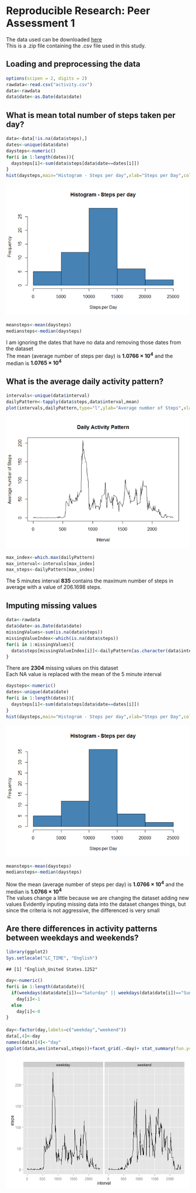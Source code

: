 # Reproducible Research: Peer Assessment 1
The data used can be downloaded [here](https://d396qusza40orc.cloudfront.net/repdata%2Fdata%2Factivity.zip)  
This is a .zip file containing the .csv file used in this study.  

## Loading and preprocessing the data

```r
options(scipen = 2, digits = 2)
rawdata<-read.csv("activity.csv")
data<-rawdata
data$date<-as.Date(data$date)
```

## What is mean total number of steps taken per day?

```r
data<-data[!is.na(data$steps),]
dates<-unique(data$date)
daysteps<-numeric()
for(i in 1:length(dates)){
  daysteps[i]<-sum(data$steps[data$date==dates[i]])
}
hist(daysteps,main="Histogram - Steps per day",xlab="Steps per Day",col="steelblue")
```

![plot of chunk unnamed-chunk-2](PA1_template_files/figure-html/unnamed-chunk-2.png) 

```r
meansteps<-mean(daysteps)
mediansteps<-median(daysteps)
```
I am ignoring the dates that have no data and removing those dates from the dataset  
The mean (average number of steps per day) is **1.0766 &times; 10<sup>4</sup>** and the median is **1.0765 &times; 10<sup>4</sup>**


## What is the average daily activity pattern?

```r
intervals<-unique(data$interval)
dailyPattern<-tapply(data$steps,data$interval,mean)
plot(intervals,dailyPattern,type="l",ylab="Average number of Steps",xlab="Interval",main="Daily Activity Pattern")
```

![plot of chunk unnamed-chunk-3](PA1_template_files/figure-html/unnamed-chunk-3.png) 

```r
max_index<-which.max(dailyPattern)
max_interval<-intervals[max_index]
max_steps<-dailyPattern[max_index]
```
The 5 minutes interval **835** contains the maximum number of steps in average with a value of 206.1698 steps.


## Imputing missing values

```r
data<-rawdata
data$date<-as.Date(data$date)
missingValues<-sum(is.na(data$steps))
missingValueIndex<-which(is.na(data$steps))
for(i in 1:missingValues){
  data$steps[missingValueIndex[i]]<-dailyPattern[as.character(data$interval[missingValueIndex[i]])]
}
```
There are **2304** missing values on this dataset  
Each NA value is replaced with the mean of the 5 minute interval

```r
daysteps<-numeric()
dates<-unique(data$date)
for(i in 1:length(dates)){
  daysteps[i]<-sum(data$steps[data$date==dates[i]])
}
hist(daysteps,main="Histogram - Steps per day",xlab="Steps per Day",col="steelblue")
```

![plot of chunk unnamed-chunk-5](PA1_template_files/figure-html/unnamed-chunk-5.png) 

```r
meansteps<-mean(daysteps)
mediansteps<-median(daysteps)
```
Now the mean (average number of steps per day) is **1.0766 &times; 10<sup>4</sup>** and the median is **1.0766 &times; 10<sup>4</sup>**  
The values change a little because we are changing the dataset adding new values
Evidently inputing missing data into the dataset changes things, but since the criteria is not aggressive, the differenced is very small

## Are there differences in activity patterns between weekdays and weekends?

```r
library(ggplot2)
Sys.setlocale("LC_TIME", "English")
```

```
## [1] "English_United States.1252"
```

```r
day<-numeric()
for(i in 1:length(data$date)){
  if(weekdays(data$date[i])=="Saturday" || weekdays(data$date[i])=="Sunday")
    day[i]<-1
  else
    day[i]<-0
}

day<-factor(day,labels=c("weekday","weekend"))
data[,4]<-day
names(data)[4]<-"day"
ggplot(data,aes(interval,steps))+facet_grid(.~day)+ stat_summary(fun.y="mean", geom="line")
```

![plot of chunk unnamed-chunk-6](PA1_template_files/figure-html/unnamed-chunk-6.png) 
